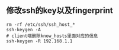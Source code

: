 ## 修改ssh的key以及fingerprint
```
rm -rf /etc/ssh/ssh_host_*
ssh-keygen -A
# client端删除know_hosts里面对应的信息
ssh-keygen -R 192.168.1.1
```
